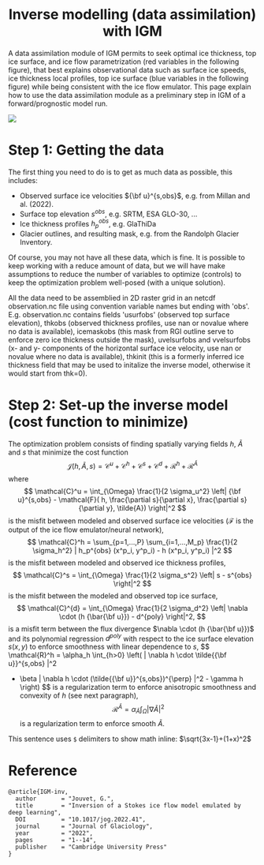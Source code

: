 
### <h1 align="center" id="title">Inverse modelling (data assimilation) with IGM </h1>

A data assimilation module of IGM permits to seek optimal ice thickness, top ice surface, and ice flow parametrization (red variables in the following figure), that best explains observational data such as surface ice speeds, ice thickness local profiles, top ice surface (blue variables in the following figure) while being consistent with the ice flow emulator. This page explain how to use the data assimilation module as a preliminary step in IGM of a forward/prognostic model run.

![](https://github.com/jouvetg/igm/blob/main/fig/scheme_simple_invert.png)

# Step 1: Getting the data 

The first thing you need to do is to get as much data as possible, this includes:

* Observed surface ice velocities ${\bf u}^{s,obs}$, e.g. from Millan and al. (2022).
* Surface top elevation $s^{obs}$, e.g. SRTM, ESA GLO-30, ...
* Ice thickness profiles $h_p^{obs}$, e.g. GlaThiDa
* Glacier outlines, and resulting mask, e.g. from the Randolph Glacier Inventory.

Of course, you may not have all these data, which is fine. It is possible to keep working with a reduce amount of data, but we will have make assumptions to reduce the number of variables to optimize (controls) to keep the optimization problem well-posed (with a unique solution).

All the data need to be assemblied in 2D raster grid in an netcdf observation.nc file using convention variable names but ending with 'obs'. E.g. observation.nc contains fields 'usurfobs' (observed top surface elevation), thkobs (observed thickness profiles, use nan or novalue where no data is available), icemaskobs (this mask from RGI outline serve to enforce zero ice thickness outside the mask), uvelsurfobs and vvelsurfobs (x- and y- components of the horizontal surface ice velocity, use nan or novalue where no data is available), thkinit (this is a formerly inferred ice thickness field that may be used to initalize the inverse model, otherwise it would start from thk=0).

# Step 2: Set-up the inverse model (cost function to minimize)

The optimization problem consists of finding spatially varying fields $h$, $\tilde{A}$ and $s$ that minimize the cost function
$$ \mathcal{J}(h,\tilde{A},s) = \mathcal{C}^u + \mathcal{C}^h + \mathcal{C}^s + \mathcal{C}^{d} + \mathcal{R}^h +  \mathcal{R}^{\tilde{A}} $$
where
$$ \mathcal{C}^u = \int_{\Omega} \frac{1}{2 \sigma_u^2} \left| {\bf u}^{s,obs} - \mathcal{F}( h, \frac{\partial s}{\partial x}, \frac{\partial s}{\partial y}, \tilde{A})  \right|^2  $$
is the misfit between modeled and observed surface ice velocities ($\mathcal{F}$ is the output of the ice flow emulator/neural network),
$$ \mathcal{C}^h = \sum_{p=1,...,P} \sum_{i=1,...,M_p} \frac{1}{2 \sigma_h^2}  | h_p^{obs}  (x^p_i, y^p_i) - h (x^p_i, y^p_i) |^2 $$
is the misfit between modeled and observed ice thickness profiles,
$$ \mathcal{C}^s = \int_{\Omega} \frac{1}{2 \sigma_s^2}  \left| s - s^{obs}  \right|^2 $$
is the misfit between the modeled and observed top ice surface,
$$ \mathcal{C}^{d} = \int_{\Omega} \frac{1}{2 \sigma_d^2} \left| \nabla \cdot (h {\bar{\bf u}}) - d^{poly}  \right|^2, $$
is a misfit term between the flux divergence $\nabla \cdot (h {\bar{\bf u}})$ and its polynomial regression 
$d^{poly}$ with respect to the ice surface elevation $s(x,y)$ to enforce smoothness with linear dependence to $s$, 
$$ \mathcal{R}^h = \alpha_h \int_{h>0} \left(  | \nabla h \cdot \tilde{{\bf u}}^{s,obs} |^2 
+ \beta  | \nabla h \cdot (\tilde{{\bf u}}^{s,obs})^{\perp} |^2   -    \gamma h  \right)  $$
is a regularization term to enforce anisotropic smoothness and convexity of $h$ (see next paragraph),
$$ \mathcal{R}^{\tilde{A}} = \alpha_{\tilde{A}} \int_{\Omega} | \nabla  \tilde{A}  |^2  $$
is a regularization term to enforce smooth $\tilde{A}$.

This sentence uses `$` delimiters to show math inline:  $\sqrt{3x-1}+(1+x)^2$

# Reference

	@article{IGM-inv,
	  author       = "Jouvet, G.",
	  title        = "Inversion of a Stokes ice flow model emulated by deep learning",
	  DOI          = "10.1017/jog.2022.41",
	  journal      = "Journal of Glaciology",
	  year         = "2022",
	  pages        = "1--14",
	  publisher    = "Cambridge University Press"
	}
